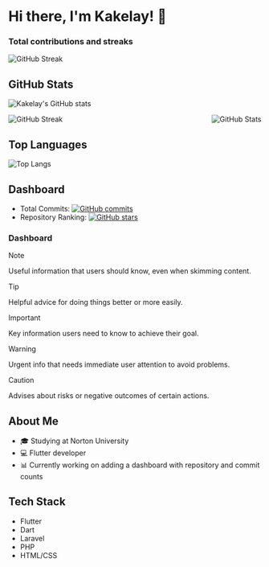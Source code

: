 <!-- Introduction -->
# Hi there, I'm Kakelay! 👋
### Total contributions and streaks
![GitHub Streak](https://github-readme-streak-stats.herokuapp.com/?user=kakelay)

## GitHub Stats
![Kakelay's GitHub stats](https://github-readme-stats.vercel.app/api?username=kakelay&show_icons=true&theme=radical)
<div style="display:flex; justify-content: space-between;">
    <img src="https://github-readme-streak-stats.herokuapp.com/?user=kakelay" alt="GitHub Streak" />
    <img src="https://github-readme-stats.vercel.app/api?username=kakelay&show_icons=true&theme=radical" alt="GitHub Stats" />
</div>

## Top Languages
![Top Langs](https://github-readme-stats.vercel.app/api/top-langs/?username=kakelay&layout=compact)
## Dashboard
- Total Commits: [![GitHub commits](https://img.shields.io/github/commits-since/kakelay/kakelay/latest)](https://github.com/kakelay/kakelay/commits/main)
- Repository Ranking: [![GitHub stars](https://img.shields.io/github/stars/kakelay/kakelay)](https://github.com/kakelay/kakelay/stargazers)


### Dashboard
 
> [!NOTE]
> Useful information that users should know, even when skimming content.

> [!TIP]
> Helpful advice for doing things better or more easily.

> [!IMPORTANT]
> Key information users need to know to achieve their goal.

> [!WARNING]
> Urgent info that needs immediate user attention to avoid problems.

> [!CAUTION]
> Advises about risks or negative outcomes of certain actions.

## About Me
- 🎓 Studying at Norton University
- 💻 Flutter developer
- 📊 Currently working on adding a dashboard with repository and commit counts

## Tech Stack
- Flutter
- Dart
- Laravel
- PHP
- HTML/CSS 



